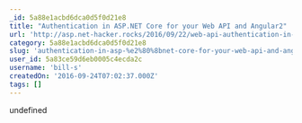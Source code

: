 ```yaml
---
_id: 5a88e1acbd6dca0d5f0d21e8
title: "Authentication in ASP.​NET Core for your Web API and Angular2"
url: 'http://asp.net-hacker.rocks/2016/09/22/web-api-authentication-in-aspnetcore-and-angular2.html'
category: 5a88e1acbd6dca0d5f0d21e8
slug: 'authentication-in-asp-%e2%80%8bnet-core-for-your-web-api-and-angular2'
user_id: 5a83ce59d6eb0005c4ecda2c
username: 'bill-s'
createdOn: '2016-09-24T07:02:37.000Z'
tags: []
---
```


undefined
